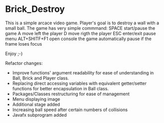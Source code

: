 # Brick_Destroy
This is a simple arcace video game.
Player's goal is to destroy a wall with a small ball.
The game has  very simple commmand:
SPACE start/pause the game
A move left the player
D move rigth the player
ESC enter/exit pause menu
ALT+SHITF+F1 open console
the game automatically pause if the frame loses focus

Enjoy ;-)

Refactor changes:
- Improve functions' argument readability for ease of understanding in Ball, Brick and Player class.
- Replacing direct accessing variables with equivalent getter/setter functions for better encapsulation in Ball class.
- Packages/Classes restructuring for ease of management
- Menu displaying image
- Additional stage added
- Increasing ball speed after certain numbers of collisions
- Javafx subprogram added